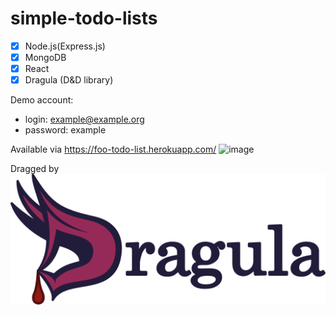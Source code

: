 # simple-todo-lists
- [x] Node.js(Express.js)
- [x] MongoDB
- [x] React
- [x] Dragula (D&D library)

Demo account:
+ login: example@example.org
+ password: example

Available via https://foo-todo-list.herokuapp.com/
![image](https://pp.vk.me/c837426/v837426935/1adb6/_I_dRMPK1ro.jpg)

Dragged by
![image](https://github.com/bevacqua/dragula/raw/master/resources/logo.png)
